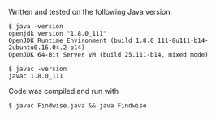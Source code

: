 Written and tested on the following Java version,

```
$ java -version
openjdk version "1.8.0_111"
OpenJDK Runtime Environment (build 1.8.0_111-8u111-b14-2ubuntu0.16.04.2-b14)
OpenJDK 64-Bit Server VM (build 25.111-b14, mixed mode)

$ javac -version
javac 1.8.0_111
```

Code was compiled and run with

```
$ javac Findwise.java && java Findwise
```

